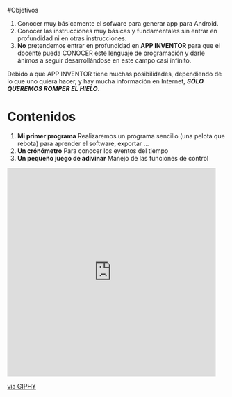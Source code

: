 #Objetivos
1. Conocer muy básicamente el sofware para generar app para Android.
1. Conocer las instrucciones muy básicas y fundamentales sin entrar en profundidad ni en otras instrucciones.
1. **No** pretendemos entrar en profundidad en **APP INVENTOR**  para que el docente pueda CONOCER este lenguaje de programación y darle ánimos a seguir desarrollándose en este campo casi infinito.

Debido a que APP INVENTOR tiene muchas posibilidades, dependiendo de lo que uno quiera hacer, y hay mucha información en Internet, **_SÓLO QUEREMOS ROMPER EL HIELO_**.
# Contenidos

1. **Mi primer programa** Realizaremos un programa sencillo (una pelota que rebota) para aprender el software, exportar ...
1. **Un crónómetro** Para conocer los eventos del tiempo
1. **Un pequeño juego de adivinar** Manejo de las funciones de control

<iframe src="https://giphy.com/embed/BhsCHqLcCxeSs" width="480" height="480" frameBorder="0" class="giphy-embed" allowFullScreen></iframe><p><a href="https://giphy.com/gifs/r2d2-BhsCHqLcCxeSs">via GIPHY</a></p>
